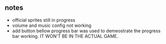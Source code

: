 ## notes
- official sprites still in progress
- volume and music config not working
- add button bellow progress bar was used to demeostrate the progress bar working. IT WON'T BE IN THE ACTUAL GAME.